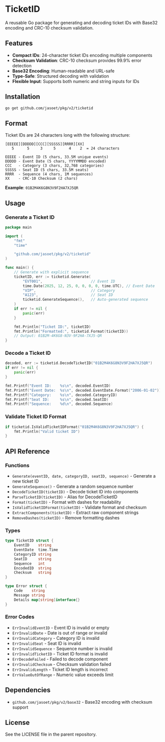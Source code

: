 # TicketID

A reusable Go package for generating and decoding ticket IDs with Base32 encoding and CRC-10 checksum validation.

## Features

- **Compact IDs**: 24-character ticket IDs encoding multiple components
- **Checksum Validation**: CRC-10 checksum provides 99.9% error detection
- **Base32 Encoding**: Human-readable and URL-safe
- **Type-Safe**: Structured decoding with validation
- **Flexible Input**: Supports both numeric and string inputs for IDs

## Installation

```bash
go get github.com/jasoet/pkg/v2/ticketid
```

## Format

Ticket IDs are 24 characters long with the following structure:

```
[EEEEE][DDDDD][CCC][SSSSS][RRRR][XX]
   5      5     3     5      4    2  = 24 characters

EEEEE - Event ID (5 chars, 33.5M unique events)
DDDDD - Event Date (5 chars, YYYYMMDD encoded)
CCC   - Category (3 chars, 32,768 categories)
SSSSS - Seat ID (5 chars, 33.5M seats)
RRRR  - Sequence (4 chars, 1M sequences)
XX    - CRC-10 Checksum (2 chars)
```

**Example**: `01B2M4K6G8N3V9F2HA7XJ5QR`

## Usage

### Generate a Ticket ID

```go
package main

import (
    "fmt"
    "time"

    "github.com/jasoet/pkg/v2/ticketid"
)

func main() {
    // Generate with explicit sequence
    ticketID, err := ticketid.Generate(
        "EVT001",                      // Event ID
        time.Date(2025, 12, 25, 0, 0, 0, 0, time.UTC), // Event Date
        "VIP",                         // Category
        "A123",                        // Seat ID
        ticketid.GenerateSequence(),   // Auto-generated sequence
    )
    if err != nil {
        panic(err)
    }

    fmt.Println("Ticket ID:", ticketID)
    fmt.Println("Formatted:", ticketid.Format(ticketID))
    // Output: 01B2M-4K6G8-N3V-9F2HA-7XJ5-QR
}
```

### Decode a Ticket ID

```go
decoded, err := ticketid.DecodeTicketID("01B2M4K6G8N3V9F2HA7XJ5QR")
if err != nil {
    panic(err)
}

fmt.Printf("Event ID:    %s\n", decoded.EventID)
fmt.Printf("Event Date:  %s\n", decoded.EventDate.Format("2006-01-02"))
fmt.Printf("Category:    %s\n", decoded.CategoryID)
fmt.Printf("Seat ID:     %s\n", decoded.SeatID)
fmt.Printf("Sequence:    %d\n", decoded.Sequence)
```

### Validate Ticket ID Format

```go
if ticketid.IsValidTicketIDFormat("01B2M4K6G8N3V9F2HA7XJ5QR") {
    fmt.Println("Valid ticket ID")
}
```

## API Reference

### Functions

- `Generate(eventID, date, categoryID, seatID, sequence)` - Generate a new ticket ID
- `GenerateSequence()` - Generate a random sequence number
- `DecodeTicketID(ticketID)` - Decode ticket ID into components
- `ParseTicketID(ticketID)` - Alias for DecodeTicketID
- `Format(ticketID)` - Format with dashes for readability
- `IsValidTicketIDFormat(ticketID)` - Validate format and checksum
- `ExtractComponents(ticketID)` - Extract raw component strings
- `RemoveDashes(ticketID)` - Remove formatting dashes

### Types

```go
type TicketID struct {
    EventID    string
    EventDate  time.Time
    CategoryID string
    SeatID     string
    Sequence   int
    EncodedID  string
    Checksum   string
}

type Error struct {
    Code    string
    Message string
    Details map[string]interface{}
}
```

### Error Codes

- `ErrInvalidEventID` - Event ID is invalid or empty
- `ErrInvalidDate` - Date is out of range or invalid
- `ErrInvalidCategory` - Category ID is invalid
- `ErrInvalidSeat` - Seat ID is invalid
- `ErrInvalidSequence` - Sequence number is invalid
- `ErrInvalidTicketID` - Ticket ID format is invalid
- `ErrDecodeFailed` - Failed to decode component
- `ErrInvalidChecksum` - Checksum validation failed
- `ErrInvalidLength` - Ticket ID length is incorrect
- `ErrValueOutOfRange` - Numeric value exceeds limit

## Dependencies

- `github.com/jasoet/pkg/v2/base32` - Base32 encoding with checksum support

## License

See the LICENSE file in the parent repository.
